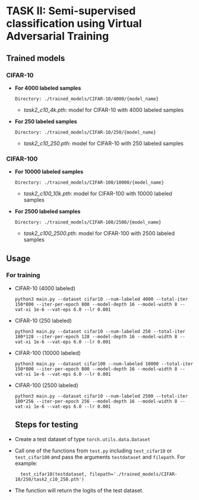 # TASK II: Semi-supervised classification using Virtual Adversarial Training

## Trained models

### CIFAR-10

- **For 4000 labeled samples**
  ```
  Directory: ./trained_models/CIFAR-10/4000/{model_name}
  ```
  - *task2_c10_4k.pth*: model for CIFAR-10 with 4000 labeled samples 

- **For 250 labeled samples**
  ```
  Directory: ./trained_models/CIFAR-10/250/{model_name}
  ```
  - *task2_c10_250.pth*: model for CIFAR-10 with 250 labeled samples 

### CIFAR-100

- **For 10000 labeled samples**
  ```
  Directory: ./trained_models/CIFAR-100/10000/{model_name}
  ```
  - *task2_c100_10k.pth*: model for CIFAR-100 with 10000 labeled samples 
  
- **For 2500 labeled samples**
  ```
  Directory: ./trained_models/CIFAR-100/2500/{model_name}
  ```
  - *task2_c100_2500.pth*: model for CIFAR-100 with 2500 labeled samples


## Usage

### For training

- CIFAR-10 (4000 labeled)
  ```
  python3 main.py --dataset cifar10 --num-labeled 4000 --total-iter 150*800 --iter-per-epoch 800 --model-depth 16 --model-width 8 --vat-xi 1e-6 --vat-eps 6.0 --lr 0.001
  ```
- CIFAR-10 (250 labeled)
   ```
  python3 main.py --dataset cifar10 --num-labeled 250 --total-iter 100*128 --iter-per-epoch 128 --model-depth 16 --model-width 8 --vat-xi 1e-6 --vat-eps 6.0 --lr 0.001
  ```

- CIFAR-100 (10000 labeled)

  ```
  python3 main.py --dataset cifar100 --num-labeled 10000 --total-iter 150*800 --iter-per-epoch 800 --model-depth 16 --model-width 8 --vat-xi 1e-6 --vat-eps 6.0 --lr 0.001
  ```
- CIFAR-100 (2500 labeled)
   ```
  python3 main.py --dataset cifar10 --num-labeled 2500 --total-iter 100*256 --iter-per-epoch 256 --model-depth 16 --model-width 8 --vat-xi 1e-6 --vat-eps 6.0 --lr 0.001
  ```

  ## Steps for testing

- Create a test dataset of type ```torch.utils.data.Dataset```
- Call one of the functions from ```test.py``` including ```test_cifar10``` or ```test_cifar100``` and pass the arguments ```testdataset``` and ```filepath```. For example:
  ```
    test_cifar10(testdataset, filepath='./trained_models/CIFAR-10/250/task2_c10_250.pth')
  ```
- The function will return the logits of the test dataset.